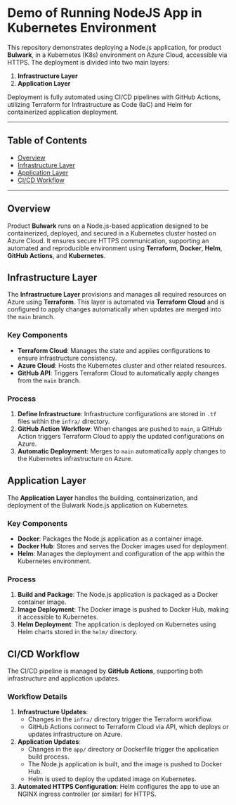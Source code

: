 # Demo of Running NodeJS App in Kubernetes Environment

This repository demonstrates deploying a Node.js application, for product **Bulwark**, in a Kubernetes (K8s) environment on Azure Cloud, accessible via HTTPS. The deployment is divided into two main layers:

1. **Infrastructure Layer**
2. **Application Layer**

Deployment is fully automated using CI/CD pipelines with GitHub Actions, utilizing Terraform for Infrastructure as Code (IaC) and Helm for containerized application deployment.

---

## Table of Contents

- [Overview](#overview)
- [Infrastructure Layer](#infrastructure-layer)
- [Application Layer](#application-layer)
- [CI/CD Workflow](#cicd-workflow)

---

## Overview

Product **Bulwark** runs on a Node.js-based application designed to be containerized, deployed, and secured in a Kubernetes cluster hosted on Azure Cloud. It ensures secure HTTPS communication, supporting an automated and reproducible environment using **Terraform**, **Docker**, **Helm**, **GitHub Actions**, and **Kubernetes**.

## Infrastructure Layer

The **Infrastructure Layer** provisions and manages all required resources on Azure using **Terraform**. This layer is automated via **Terraform Cloud** and is configured to apply changes automatically when updates are merged into the `main` branch. 

### Key Components
- **Terraform Cloud**: Manages the state and applies configurations to ensure infrastructure consistency.
- **Azure Cloud**: Hosts the Kubernetes cluster and other related resources.
- **GitHub API**: Triggers Terraform Cloud to automatically apply changes from the `main` branch.

### Process
1. **Define Infrastructure**: Infrastructure configurations are stored in `.tf` files within the `infra/` directory.
2. **GitHub Action Workflow**: When changes are pushed to `main`, a GitHub Action triggers Terraform Cloud to apply the updated configurations on Azure.
3. **Automatic Deployment**: Merges to `main` automatically apply changes to the Kubernetes infrastructure on Azure.

## Application Layer

The **Application Layer** handles the building, containerization, and deployment of the Bulwark Node.js application on Kubernetes.

### Key Components
- **Docker**: Packages the Node.js application as a container image.
- **Docker Hub**: Stores and serves the Docker images used for deployment.
- **Helm**: Manages the deployment and configuration of the app within the Kubernetes environment.

### Process
1. **Build and Package**: The Node.js application is packaged as a Docker container image.
2. **Image Deployment**: The Docker image is pushed to Docker Hub, making it accessible to Kubernetes.
3. **Helm Deployment**: The application is deployed on Kubernetes using Helm charts stored in the `helm/` directory.

## CI/CD Workflow

The CI/CD pipeline is managed by **GitHub Actions**, supporting both infrastructure and application updates.

### Workflow Details

1. **Infrastructure Updates**:
   - Changes in the `infra/` directory trigger the Terraform workflow.
   - GitHub Actions connect to Terraform Cloud via API, which deploys or updates infrastructure on Azure.
2. **Application Updates**:
   - Changes in the `app/` directory or Dockerfile trigger the application build process.
   - The Node.js application is built, and the image is pushed to Docker Hub.
   - Helm is used to deploy the updated image on Kubernetes.
3. **Automated HTTPS Configuration**: Helm configures the app to use an NGINX ingress controller (or similar) for HTTPS.
